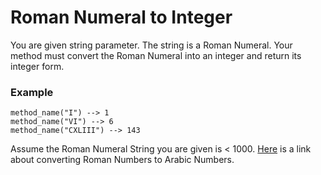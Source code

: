 # Roman Numeral to Integer
You are given string parameter. The string is a Roman Numeral. Your method must convert the Roman Numeral into an integer and return its integer form.
### Example
```
method_name("I") --> 1
method_name("VI") --> 6
method_name("CXLIII") --> 143
```
Assume the Roman Numeral String you are given is < 1000.
[Here](https://www.mathsisfun.com/roman-numerals.html) is a link about converting Roman Numbers to Arabic Numbers.
